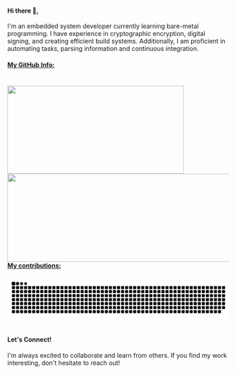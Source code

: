 #### Hi there 👋,

I'm an embedded system developer currently learning bare-metal programming. I have experience in cryptographic encryption, digital signing, and creating efficient build systems. Additionally, I am proficient in automating tasks, parsing information and continuous integration.


#### <ins> My GitHub Info:</ins>
<h1 align="center"></h1>
<img align="left" height="200px" width="400px" src="https://github-readme-stats.vercel.app/api?username=imahjoub&count_private=true&show_icons=true&theme=tokyonight" />
<img align="right" height="200px" width="550px" src="http://github-profile-summary-cards.vercel.app/api/cards/profile-details?username=imahjoub&theme=radical" />
<img height="150" />
<br><br>


#### <ins> My contributions:</ins>	
<p align = "center">
	<img src = "https://github.com/imahjoub/imahjoub/blob/main/github-user-contribution.svg?" alt = "Snake Game"/>
</p>


#### Let's Connect!
I'm always excited to collaborate and learn from others. If you find my work interesting, don't hesitate to reach out!
